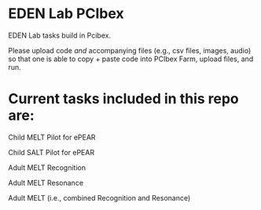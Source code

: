 # EDEN Lab PCIbex

EDEN Lab tasks build in Pcibex. 

Please upload code *and* accompanying files (e.g., csv files, images, audio) so that one is able to copy + paste code into PCIbex Farm, upload files, and run. 

# Current tasks included in this repo are: #

Child MELT Pilot for ePEAR

Child SALT Pilot for ePEAR

Adult MELT Recognition

Adult MELT Resonance

Adult MELT (i.e., combined Recognition and Resonance)
